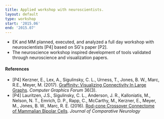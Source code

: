 ```yaml
---
title: Applied workshop with neuroscientists.
layout: default
type: workshop
start: '2015.06'
end: '2015.07'
---
```

 - EK and MM planned, executed, and analyzed a full day workshop with neuroscientists [P4] based on SG's paper [P2].
 - The neuroscience workshop inspired development of tools validated through neuroscience and visualization papers.

#### References
 - [P4] Kerzner, E., Lex, A., Sigulinsky, C. L., Urness, T., Jones, B. W., Marc, R.E., Meyer, M. (2017). [Graffinity: Visualizing Connectivity In Large Graphs]. _Computer Graphics Forum_ 36(3).
 - [P4] Lauritzen, J.S., Sigulinsky, C. L., Anderson, J. R.,  Kalloniatis, M.,
 Nelson, N. T., Emrich, D. P., Rapp, C., McCarthy, M., Kerzner, E., Meyer, M.,
 Jones, B. W., Marc, R. E. (2016). [Rod-cone Crossover Connectome of Mammalian Bipolar Cells]. _Journal of Comparative Neurology_

[Graffinity: Visualizing Connectivity in Large Graphs]: http://vdl.sci.utah.edu/publications/2017_eurovis_graffinity/ "Graffinity: Visualization Connectivity in Large Graphs"
[Rod-cone Crossover Connectome of Mammalian Bipolar Cells]: https://www.ncbi.nlm.nih.gov/pubmed/27447117 "Rod-cone Crossover Connectome of Mammalian Bipolar Cells"
